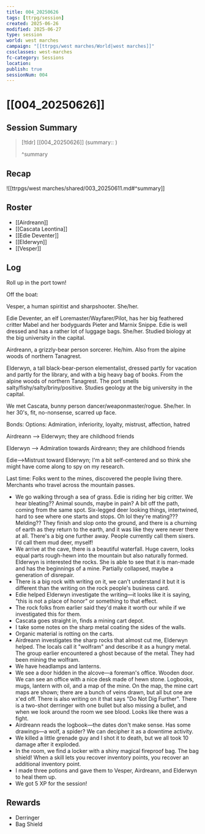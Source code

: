 ```yaml
---
title: 004_20250626
tags: [ttrpg/session]
created: 2025-06-26
modified: 2025-06-27
type: session
world: west marches
campaign: "[[ttrpgs/west marches/World|west marches]]"
cssclasses: west-marches
fc-category: Sessions
location: 
publish: true
sessionNum: 004
---
```


# [[004_20250626]]

## Session Summary

> [!tldr] [[004_20250626]]
> (summary:: )
>
> ^summary

## Recap

![[ttrpgs/west marches/shared/003_20250611.md#^summary]]

## Roster

- [[Airdreann]]
- [[Cascata Leontina]]
- [[Edie Deventer]]
- [[Elderwyn]]
- [[Vesper]]

## Log

Roll up in the port town!

Off the boat:

Vesper, a human spiritist and sharpshooter. She/her.

Edie Deventer, an elf Loremaster/Wayfarer/Pilot, has her big feathered critter Mabel and her bodyguards Pieter and Marnix Snippe. Edie is well dressed and has a rather lot of luggage bags. She/her. Studied biology at the big university in the capital.

Airdreann, a grizzly-bear person sorcerer. He/him. Also from the alpine woods of northern Tanagrest.

Elderwyn, a tall black-bear-person elementalist, dressed partly for vacation and partly for the library, and with a big heavy bag of books. From the alpine woods of northern Tanagrest. The port smells salty/fishy/salty/briny/positive. Studies geology at the big university in the capital.

We met Cascata, bunny person dancer/weaponmaster/rogue. She/her. In her 30's, fit, no-nonsense, scarred up face.

Bonds:
Options: Admiration, inferiority, loyalty, mistrust, affection, hatred

Airdreann —> Elderwyn; they are childhood friends

Elderwyn —> Admiration towards Airdreann; they are childhood friends

Edie—>Mistrust toward Elderwyn; I'm a bit self-centered and so think she might have come along to spy on my research.

Last time: Folks went to the mines, discovered the people living there. Merchants who travel across the mountain passes.

- We go walking through a sea of grass. Edie is riding her big critter. We hear bleating?? Animal sounds, maybe in pain? A bit off the path, coming from the same spot. Six-legged deer looking things, intertwined, hard to see where one starts and stops. Oh lol they're mating??? Melding?? They finish and slop onto the ground, and there is a churning of earth as they return to the earth, and it was like they were never there at all. There's a big one further away. People currently call them sixers. I'd call them mud deer, myself!
- We arrive at the cave, there is a beautiful waterfall. Huge cavern, looks equal parts rough-hewn into the mountain but also naturally formed. Elderwyn is interested the rocks. She is able to see that it is man-made and has the beginnings of a mine. Partially collapsed, maybe a generation of disrepair.
- There is a big rock with writing on it, we can't understand it but it is different than the writing on the rock people's business card.
- Edie helped Elderwyn investigate the writing—it looks like it is saying, "this is not a place of honor" or something to that effect.
- The rock folks from earlier said they'd make it worth our while if we investigated this for them.
- Cascata goes straight in, finds a mining cart depot.
- I take some notes on the sharp metal coating the sides of the walls.
- Organic material is rotting on the carts.
- Airdreann investigates the sharp rocks that almost cut me, Elderwyn helped. The locals call it "wolfram" and describe it as a hungry metal. The group earlier encountered a ghost because of the metal. They had been mining the wolfram.
- We have headlamps and lanterns.
- We see a door hidden in the alcove—a foreman's office. Wooden door. We can see an office with a nice desk made of hewn stone. Logbooks, mugs, lantern with oil, and a map of the mine. On the map, the mine cart maps are shown; there are a bunch of veins drawn, but all but one are x'ed off. There is also writing on it that says "Do Not Dig Further". There is a two-shot derringer with one bullet but also missing a bullet, and when we look around the room we see blood. Looks like there was a fight.
- Airdreann reads the logbook—the dates don't make sense. Has some drawings—a wolf, a spider? We can decipher it as a downtime activity.
- We killed a little grenade guy and I shot it to death, but we all took 10 damage after it exploded.
- In the room, we find a locker with a shiny magical fireproof bag. The bag shield! When a skill lets you recover inventory points, you recover an additional inventory point.
- I made three potions and gave them to Vesper, Airdreann, and Elderwyn to heal them up.
- We got 5 XP for the session!

## Rewards

- Derringer
- Bag Shield

